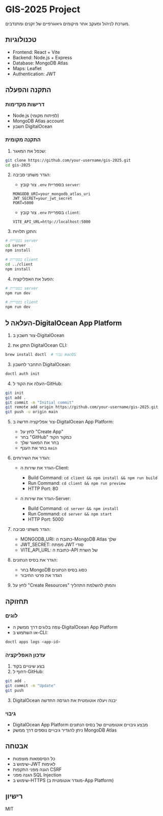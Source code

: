 # GIS-2025 Project

מערכת לניהול ומעקב אחר מיקומים גיאוגרפיים של זקנים ומתנדבים.

## טכנולוגיות

- Frontend: React + Vite
- Backend: Node.js + Express
- Database: MongoDB Atlas
- Maps: Leaflet
- Authentication: JWT

## התקנה והפעלה

### דרישות מקדימות

- Node.js (לפיתוח מקומי)
- MongoDB Atlas account
- חשבון DigitalOcean

### התקנה מקומית

1. שכפל את המאגר:
```bash
git clone https://github.com/your-username/gis-2025.git
cd gis-2025
```

2. הגדר משתני סביבה:
   - צור קובץ `.env` בספריית `server`:
   ```
   MONGODB_URI=your_mongodb_atlas_uri
   JWT_SECRET=your_jwt_secret
   PORT=5000
   ```
   - צור קובץ `.env` בספריית `client`:
   ```
   VITE_API_URL=http://localhost:5000
   ```

3. התקן תלויות:
```bash
# בספריית server
cd server
npm install

# בספריית client
cd ../client
npm install
```

4. הפעל את האפליקציה:
```bash
# בספריית server
npm run dev

# בספריית client
npm run dev
```

## העלאה ל-DigitalOcean App Platform

1. צור חשבון ב-DigitalOcean

2. התקן את DigitalOcean CLI:
```bash
brew install doctl  # עבור macOS
```

3. התחבר לחשבון DigitalOcean:
```bash
doctl auth init
```

4. העלה את הקוד ל-GitHub:
```bash
git init
git add .
git commit -m "Initial commit"
git remote add origin https://github.com/your-username/gis-2025.git
git push -u origin main
```

5. צור אפליקציה חדשה ב-DigitalOcean App Platform:
   - לחץ על "Create App"
   - בחר "GitHub" כמקור הקוד
   - בחר את המאגר שלך
   - בחר את הענף `main`

6. הגדר את השירותים:
   - הגדר את שירות ה-Client:
     - Build Command: `cd client && npm install && npm run build`
     - Run Command: `cd client && npm run preview`
     - HTTP Port: 80
   
   - הגדר את שירות ה-Server:
     - Build Command: `cd server && npm install`
     - Run Command: `cd server && npm start`
     - HTTP Port: 5000

7. הגדר משתני סביבה:
   - MONGODB_URI: כתובת ה-MongoDB Atlas שלך
   - JWT_SECRET: מפתח JWT סודי
   - VITE_API_URL: כתובת ה-API של השרת

8. הגדר את בסיס הנתונים:
   - בחר MongoDB כסוג בסיס הנתונים
   - הגדר את פרטי החיבור

9. לחץ על "Create Resources" והמתן להשלמת התהליך

## תחזוקה

### לוגים
- צפה בלוגים דרך ממשק ה-DigitalOcean App Platform
- או השתמש ב-CLI:
```bash
doctl apps logs <app-id>
```

### עדכון האפליקציה
1. בצע שינויים בקוד
2. דחוף ל-GitHub:
```bash
git add .
git commit -m "Update"
git push
```
3. DigitalOcean יבנה ויעלה אוטומטית את הגרסה החדשה

### גיבוי
- DigitalOcean App Platform מבצע גיבויים אוטומטיים של בסיס הנתונים
- ניתן להגדיר גיבויים נוספים דרך ממשק MongoDB Atlas

## אבטחה

- כל הסיסמאות מוצפנות
- שימוש ב-JWT לאימות
- הגנה מפני התקפות CSRF
- הגנה מפני SQL Injection
- שימוש ב-HTTPS (מוגדר אוטומטית ב-App Platform)

## רישיון

MIT 